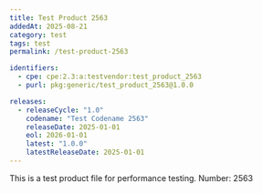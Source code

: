 ```yaml
---
title: Test Product 2563
addedAt: 2025-08-21
category: test
tags: test
permalink: /test-product-2563

identifiers:
  - cpe: cpe:2.3:a:testvendor:test_product_2563
  - purl: pkg:generic/test_product_2563@1.0.0

releases:
  - releaseCycle: "1.0"
    codename: "Test Codename 2563"
    releaseDate: 2025-01-01
    eol: 2026-01-01
    latest: "1.0.0"
    latestReleaseDate: 2025-01-01
---
```


This is a test product file for performance testing. Number: 2563
